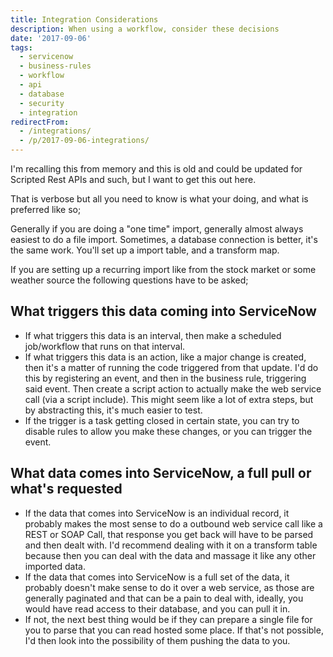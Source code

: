 ```yaml
---
title: Integration Considerations
description: When using a workflow, consider these decisions
date: '2017-09-06'
tags:
  - servicenow
  - business-rules
  - workflow
  - api
  - database
  - security
  - integration
redirectFrom:
  - /integrations/
  - /p/2017-09-06-integrations/
---
```


<!--StartFragment-->

I'm recalling this from memory and this is old and could be updated for Scripted Rest APIs and such, but I want to get this out here.

[<!-- External image: ![Flow Decisions](https://github.com/jacebenson/jace.pro/raw/master/src/post/2017-09-06-integrations/Capture.png) -->](https://workflow.jace.pro/?flow=can-sn-integrate#)

That is verbose but all you need to know is what your doing, and what is preferred like so;

[<!-- External image: ![Flow Decisions](https://github.com/jacebenson/jace.pro/raw/master/src/post/2017-09-06-integrations/Capture2.png) -->](https://github.com/jacebenson/jace.pro/blob/master/src/post/2017-09-06-integrations/Capture2.png)

Generally if you are doing a "one time" import, generally almost always easiest to do a file import. Sometimes, a database connection is better, it's the same work. You'll set up a import table, and a transform map.

If you are setting up a recurring import like from the stock market or some weather source the following questions have to be asked;

## [](https://github.com/jacebenson/jace.pro/blob/master/src/post/2017-09-06-integrations/index.md#what-triggers-this-data-coming-into-servicenow)What triggers this data coming into ServiceNow

* If what triggers this data is an interval, then make a scheduled job/workflow that runs on that interval.
* If what triggers this data is an action, like a major change is created, then it's a matter of running the code triggered from that update. I'd do this by registering an event, and then in the business rule, triggering said event. Then create a script action to actually make the web service call (via a script include). This might seem like a lot of extra steps, but by abstracting this, it's much easier to test.
* If the trigger is a task getting closed in certain state, you can try to disable rules to allow you make these changes, or you can trigger the event.

## What data comes into ServiceNow, a full pull or what's requested

* If the data that comes into ServiceNow is an individual record, it probably makes the most sense to do a outbound web service call like a REST or SOAP Call, that response you get back will have to be parsed and then dealt with. I'd recommend dealing with it on a transform table because then you can deal with the data and massage it like any other imported data.
* If the data that comes into ServiceNow is a full set of the data, it probably doesn't make sense to do it over a web service, as those are generally paginated and that can be a pain to deal with, ideally, you would have read access to their database, and you can pull it in.
* If not, the next best thing would be if they can prepare a single file for you to parse that you can read hosted some place. If that's not possible, I'd then look into the possibility of them pushing the data to you.

<!--EndFragment-->
